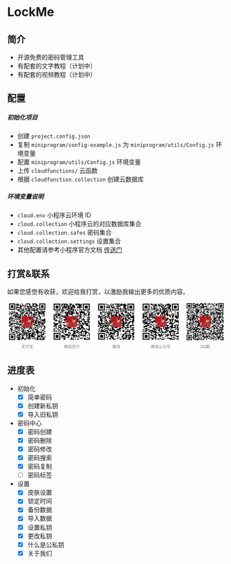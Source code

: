 # LockMe

## 简介

* 开源免费的密码管理工具 
* 有配套的文字教程（计划中）
* 有配套的视频教程（计划中）

## 配置

##### 初始化项目

* 创建 `project.config.json`
* 复制 `miniprogram/config-example.js` 为 `miniprogram/utils/Config.js` 环境变量
* 配置 `miniprogram/utils/Config.js` 环境变量
* 上传 `cloudfunctions/` 云函数
* 根据 `cloudfunction.collection` 创建云数据库

##### 环境变量说明

* `cloud.env` 小程序云环境 ID
* `cloud.collection` 小程序云的对应数据库集合
* `cloud.collection.safes` 密码集合
* `cloud.collection.settings` 设置集合
* 其他配置请参考小程序官方文档 [传送门](https://developers.weixin.qq.com/miniprogram/dev/devtools/projectconfig.html)


## 打赏&联系

如果您感觉有收获，欢迎给我打赏，以激励我输出更多的优质内容。

![打赏&联系](https://raw.githubusercontent.com/pushmetop/resource/master/donate/donate.png)

## 进度表

- 初始化
  - [x] 简单密码
  - [x] 创建新私钥
  - [x] 导入旧私钥

- 密码中心
  - [x] 密码创建
  - [x] 密码删除
  - [x] 密码修改
  - [x] 密码搜索
  - [x] 密码复制
  - [ ] 密码标签

- 设置
  - [x] 皮肤设置
  - [x] 锁定时间
  - [x] 备份数据
  - [x] 导入数据
  - [x] 设置私钥
  - [x] 更改私钥
  - [x] 什么是公私钥
  - [x] 关于我们
